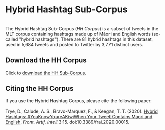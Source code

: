 
# Hybrid Hashtag Sub-Corpus
<br>
The Hybrid Hashtag Sub-Corpus (<i>HH Corpus</i>) is a subset of tweets in the MLT corpus containing hashtags made up of Māori and English words (so-called "hybrid hashtags"). There are 81 hybrid hashtags in this dataset, used in 5,684 tweets and posted to Twitter by 3,771 distinct users.

## Download the HH Corpus
Click to <a href="../pics/hh_corpus.xlsx">download the HH Sub-Corpus</a>.

## Citing the HH Corpus
If you use the Hybrid Hashtag Corpus, please cite the following paper: <br><br>
Trye, D., Calude, A. S., Bravo-Marquez, F., & Keegan, T. T. (2020). [Hybrid Hashtags: #YouKnowYoureAKiwiWhen Your Tweet Contains Māori and English](https://www.frontiersin.org/articles/10.3389/frai.2020.00015/full). <i>Front. Artif. Intell.</i>3:15. doi:10.3389/frai.2020.00015.
